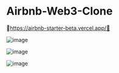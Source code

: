 # Airbnb-Web3-Clone

💸https://airbnb-starter-beta.vercel.app/💸

![image](https://user-images.githubusercontent.com/38008294/168239279-0028f849-8463-4053-b3eb-b31fb8a08ab8.png)

![image](https://user-images.githubusercontent.com/38008294/168239412-88d92bbf-4459-43d0-9d1d-2588f1a98f23.png)

![image](https://user-images.githubusercontent.com/38008294/168239666-db5082fa-85cd-4cc5-ac7b-1d0750c1670b.png)


